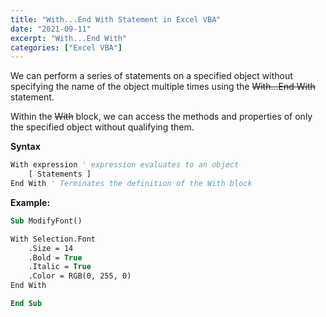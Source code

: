 ```yaml
---
title: "With...End With Statement in Excel VBA"
date: "2021-09-11"
excerpt: "With...End With"
categories: ["Excel VBA"]
---
```


We can perform a series of statements on a specified object without specifying the name of the object multiple times using the ~~With...End With~~ statement.

Within the ~~With~~ block, we can access the methods and properties of only the specified object without qualifying them.

**Syntax**

```vb {numberLines}
With expression ' expression evaluates to an object
    [ Statements ]
End With ' Terminates the definition of the With block
```

**Example:**

```vb {numberLines}
Sub ModifyFont()

With Selection.Font
    .Size = 14
    .Bold = True
    .Italic = True
    .Color = RGB(0, 255, 0)
End With

End Sub
```
